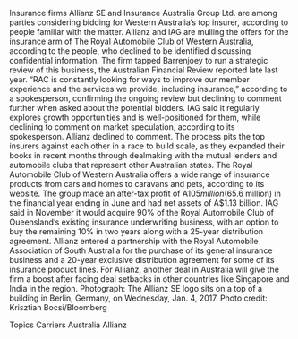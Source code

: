 Insurance firms Allianz SE and Insurance Australia Group Ltd. are among parties considering bidding for Western Australia’s top insurer, according to people familiar with the matter.
Allianz and IAG are mulling the offers for the insurance arm of The Royal Automobile Club of Western Australia, according to the people, who declined to be identified discussing confidential information. The firm tapped Barrenjoey to run a strategic review of this business, the Australian Financial Review reported late last year.
“RAC is constantly looking for ways to improve our member experience and the services we provide, including insurance,” according to a spokesperson, confirming the ongoing review but declining to comment further when asked about the potential bidders. IAG said it regularly explores growth opportunities and is well-positioned for them, while declining to comment on market speculation, according to its spokesperson. Allianz declined to comment.
The process pits the top insurers against each other in a race to build scale, as they expanded their books in recent months through dealmaking with the mutual lenders and automobile clubs that represent other Australian states.
The Royal Automobile Club of Western Australia offers a wide range of insurance products from cars and homes to caravans and pets, according to its website. The group made an after-tax profit of A$105 million ($65.6 million) in the financial year ending in June and had net assets of A$1.13 billion.
IAG said in November it would acquire 90% of the Royal Automobile Club of Queensland’s existing insurance underwriting business, with an option to buy the remaining 10% in two years along with a 25-year distribution agreement. Allianz entered a partnership with the Royal Automobile Association of South Australia for the purchase of its general insurance business and a 20-year exclusive distribution agreement for some of its insurance product lines.
For Allianz, another deal in Australia will give the firm a boost after facing deal setbacks in other countries like Singapore and India in the region.
Photograph: The Allianz SE logo sits on a top of a building in Berlin, Germany, on Wednesday, Jan. 4, 2017. Photo credit: Krisztian Bocsi/Bloomberg

Topics
Carriers
Australia
Allianz
